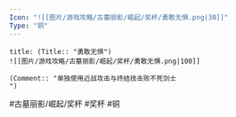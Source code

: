 ```yaml
---
Icon: "![[图片/游戏攻略/古墓丽影/崛起/奖杯/勇敢无惧.png|30]]"
Type: "铜"
---
```

```ad-common-bronze-trophy
title: (Title:: "勇敢无惧")
![[图片/游戏攻略/古墓丽影/崛起/奖杯/勇敢无惧.png|100]]

(Comment:: "单独使用近战攻击与终结技击败不死剑士
")
```

#古墓丽影/崛起/奖杯 #奖杯 #铜
